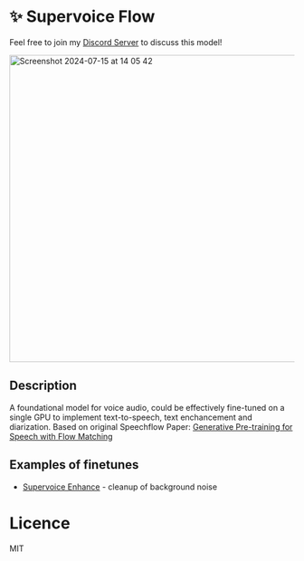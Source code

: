 # ✨ Supervoice Flow
Feel free to join my [Discord Server](https://discord.gg/DK8b9AUGRa) to discuss this model!

<img width="543" alt="Screenshot 2024-07-15 at 14 05 42" src="https://github.com/user-attachments/assets/0b2aacfd-8b53-4370-9d42-d6733b46957c">

## Description

A foundational model for voice audio, could be effectively fine-tuned on a single GPU to implement text-to-speech, text enchancement and diarization. Based on original Speechflow Paper: [Generative Pre-training for Speech with Flow Matching](https://arxiv.org/abs/2310.16338)

## Examples of finetunes

* [Supervoice Enhance](https://github.com/ex3ndr/supervoice-enhance) - cleanup of background noise

# Licence 
MIT
